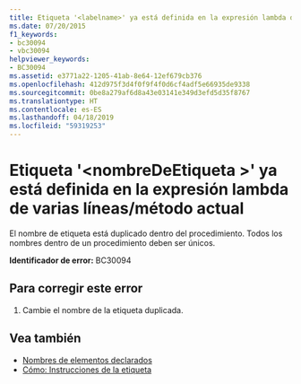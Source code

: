 ```yaml
---
title: Etiqueta '<labelname>' ya está definida en la expresión lambda de varias líneas de método actual
ms.date: 07/20/2015
f1_keywords:
- bc30094
- vbc30094
helpviewer_keywords:
- BC30094
ms.assetid: e3771a22-1205-41ab-8e64-12ef679cb376
ms.openlocfilehash: 412d975f3d4f0f9f4f0d6cf4adf5e66935de9338
ms.sourcegitcommit: 0be8a279af6d8a43e03141e349d3efd5d35f8767
ms.translationtype: HT
ms.contentlocale: es-ES
ms.lasthandoff: 04/18/2019
ms.locfileid: "59319253"
---
```

# <a name="label-labelname-is-already-defined-in-the-current-methodmultiline-lambda"></a>Etiqueta '\<nombreDeEtiqueta >' ya está definida en la expresión lambda de varias líneas/método actual
El nombre de etiqueta está duplicado dentro del procedimiento. Todos los nombres dentro de un procedimiento deben ser únicos.  
  
 **Identificador de error:** BC30094  
  
## <a name="to-correct-this-error"></a>Para corregir este error  
  
1. Cambie el nombre de la etiqueta duplicada.  
  
## <a name="see-also"></a>Vea también

- [Nombres de elementos declarados](../../visual-basic/programming-guide/language-features/declared-elements/declared-element-names.md)
- [Cómo: Instrucciones de la etiqueta](../../visual-basic/programming-guide/program-structure/how-to-label-statements.md)
